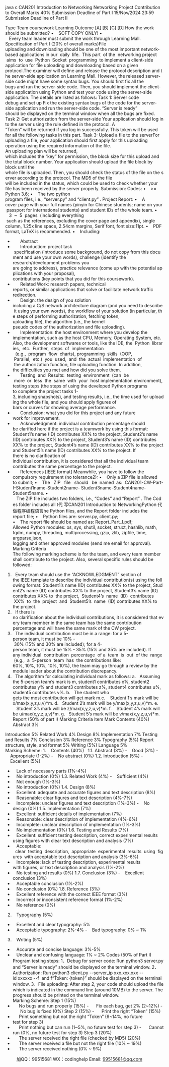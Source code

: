 java c
CAN201 Introduction to Networking
Networking Project
Contribution to Overall Marks
40%
Submission Deadline of Part I
15/Nov/2024 23:59
Submission Deadline of Part II

Type
Team coursework
Learning Outcome
[A] [B] [C] [D]
How the work should be submitted?
•    SOFT COPY ONLY!
•    Every team leader must submit the work through Learning Mall.
Specification of Part I (20% of overall marks)File uploading and downloading should be one of the most important network-based applications in our  daily  life.  This part  of the  networking project  aims  to  use  Python  Socket  programming  to implement a client-side application for file uploading and downloading based on a given protocol.The examiner will define and release the protocol description and the server-side application on Learning Mall. However, the released server-side code might have some syntax bugs. You should first fix all the bugs and run the server-side code. Then, you should implement the client-side application using Python and test your code using the server-side application.
The details are listed as follows:
Task 1: Server code debug and set up
Fix the existing syntax bugs of the code for the server-side application and run the server-side code. “Server is ready” should be displayed on the terminal window when all the bugs are fixed.
Task 2: Get authorization from the server-side
Your application should log in to the server using the rule defined in the protocol. A “Token” will be returned if you log in successfully. This token will be used for all the following tasks in this part.
Task 3: Upload a file to the serverFor uploading a file, your application should first apply for this uploading operation using the required information of the file. An uploading plan will be returned, which includes the “key” for permission, the block size for this upload and the total block number. Your application should upload the file block by block until the whole file is uploaded. Then, you should check the status of the file on the server according to the protocol. The MD5 of the file will be included in the status, which could be used to check whether your file has been received by the server properly.
Submission:
Codes:
•    >= Python 3.6;
•    The two python program files, i.e., “server.py” and “client.py” .
Project Report:
•    A cover page with your full names (pinyin for Chinese students; name on your passport for international students) and student IDs of the whole team.
•    3  ~  5  pages  (including everything  such as the references, excluding the cover page and appendix), single column, 1.25x line space, 2.54cm margins, Serif font, font size:11pt.
•    PDF format, LaTeX is recommended.
•    Including:
-       Abstract
-       Introduction: project task  specification (introduce some background, do not copy from this document and use your own words), challenge (identify the research/development problems you are going to address), practice relevance (come up with the potential applications with your proposal), contributions (key points that you did for this coursework).
-       Related Work: research papers, technical reports, or similar applications that solve or facilitate network traffic redirection.
-       Design: the design of you solution including a C/S network architecture diagram (and you need to describe it using your own words), the workflow of your solution (in particular, the steps of performing authorization, fetching token, uploading file), the algorithm (i.e., the kernel pseudo codes of the authorization and file uploading).
-       Implementation: the host environment where you develop the implementation, such as the host CPU, Memory, Operating System, etc. Also, the development softwares or tools, like the IDE, the  Python  libraries,  etc.  Further,  steps  of  implementation   (e.g.,  program  flow  charts), programming  skills  (OOP,  Parallel,  etc.)  you  used,  and  the  actual  implementation  of  the authorization function, file uploading function. In addition, the difficulties you met and how did you solve them.
-       Testing  and  Results:  testing  environment  (can  be  more  or  less  the  same  with  your  host implementation environment), testing steps (the steps of using the developed Python programs to complete the project tasks 1-3, including snapshots), and testing results, i.e., the time used for uploading the whole file, and you should apply figures of bars or curves for showing average performance.
-       Conclusion: what you did for this project and any future work for improvement.
-       Acknowledgment: individual contribution percentage should be clarified here if the project is a teamwork by using this format: Student1’s name (ID) contributes XX% to the project, Student2’s name (ID) contributes XX% to the project, Student3’s name (ID) contributes XX% to the project, Student4’s name (ID) contributes XX% to the project and Student5’s name (ID) contributes XX% to the project. If there is no clarification of individual contribution, it is considered that all the individual team contributes the same percentage to the project.
-       References [IEEE format]
Meanwhile, you have to follow the compulsory requirement (no tolerance2):
•    Only a ZIP file is allowed to submit;
•    The   ZIP   file   should   be  named  as:  CAN201-CW-Part-I-Student1name-Student2name- Student3name-Student4name-Student5name.
•    The ZIP file includes two folders, i.e., “Codes” and “Report” . The Codes folder includes all t代 写CAN201 Introduction to NetworkingPython
代做程序编程语言he Python files, and the Report folder includes the report file;
•    Python files are: server.py, client.py;
•    The report file should be named as: Report_Part_I.pdf;
Allowed Python modules:
os, sys, shutil, socket, struct, hashlib, math, tqdm, numpy, threading, multiprocessing, gzip, zlib, zipfile, time, argparse,json, logging and other approved modules (send me email for approval).
Marking Criteria
The following marking scheme is for the team, and every team member shall contribute to the project. Also, several specific rules should be followed:
1.   Every team should use the “ACKNOWLEDGMENT” section of the IEEE template to describe the individual contribution(s) using the following format: Student1’s name (ID) contributes XX% to the project, Student2’s name (ID) contributes XX% to the project, Student3’s name (ID) contributes XX% to  the project,  Student4’s  name  (ID)  contributes  XX%  to  the  project  and  Student5’s  name  (ID) contributes XX% to the project.
2.   If there is no clarification about the individual contributions, it is considered that every team member in the same team has the same contribution percentage and will have the same mark of the CW project.
3.   The individual contribution must be in a range: for a 5-person team, it must be 10% - 30% (15% and 30% are included); for a 4-person team, it must be 15% - 35% (15% and 35% are included). If any individual  contribution  percentage  of a  team  is  out  of the  range  (e.g.,  a  5-person  team  has  the contributions like: 60%, 10%, 10%, 10%, 10%), the team may go through a review by the module leader about the contribution discrepancy.
4.   The algorithm for calculating individual mark as follows:
a.   Assuming the 5-person team’s mark is m, student1 contributes x%, student2 contributes y% and student3 contributes z%, student4 contributes u%, student5 contributes v%.
b.   The student who gets the most contribution will get mark m.c.    Student 1’s mark will be x/max(x,y,z,u,v)*m. d.   Student 2’s mark will be y/max(x,y,z,u,v)*m. e.    Student 3’s mark will be z/max(x,y,z,u,v)*m. f.    Student 4’s mark will be u/max(x,y,z,u,v)*m. g.   Student 5’s mark will be v/max(x,y,z,u,v)*m.
Report (50% of part I)
Marking Criteria
Item
Mark
Contents (40%)
Abstract
3%

Introduction
5%
Related Work
4%
Design
8%
Implementation
7%
Testing and Results
7%
Conclusion
3%
Reference
3%
Typography (5%)
Report structure, style, and format
5%
Writing (5%)
Language
5%
Marking Scheme:
1.    Contents (40%)   1.1. Abstract (3%)
-    Good (3%)
-    Appropriate (1-2%)
-    No abstract (0%) 1.2. Introduction (5%)
-    Excellent (5%)
-    Lack of necessary parts (1%-4%)
-    No introduction (0%) 1.3. Related Work (4%)
-    Sufficient (4%)
-    Not enough (1%-3%)
-    No introduction (0%) 1.4. Design (8%)
-    Excellent: adequate and accurate figures and text description (8%)
-    Reasonable: clear figures and text description (4%-7%)
-    Incomplete: unclear figures and text description (1%-3%)
-    No design (0%)
1.5. Implementation (7%)
-    Excellent: sufficient details of implementation (7%)
-    Reasonable: clear description of implementation (4%-6%)
-    Incomplete: unclear description of implementation (1%-3%)
-    No implementation (0%) 1.6. Testing and Results (7%)
-    Excellent: sufficient testing description, correct experimental results using figures with clear text description and analysis (7%)
-    Acceptable:   clear  testing  description,  appropriate  experimental  results  using  figures  with acceptable text description and analysis (3%-6%)
-    Incomplete: lack of testing description, experimental results with figures, or text description and analysis (1%-2%)
-    No testing and results (0%) 1.7. Conclusion (3%)
-    Excellent conclusion (3%)
-    Acceptable conclusion (1%-2%)
-    No conclusion (0%) 1.8. Reference (3%)
-    Excellent reference with the correct IEEE format (3%)
-    Incorrect or inconsistent reference format (1%-2%)
-    No reference (0%)
2.    Typography (5%)
-    Excellent and clear typography: 5%
-    Acceptable typography: 2%-4%
-    Bad typography: 0% ~ 1%
3.    Writing (5%)
-    Accurate and concise language: 3%-5%
-    Unclear and confusing language: 1% ~ 2%
Codes (50% of Part I)
Program testing steps:
1．Debug for server code:
Run python3 server.py and “Server is ready” should be displayed on the terminal window.
2．Authorization:
Run python3 client.py --server_ip xxx.xxx.xxx --id xxxxxx --f  and f“Token: {token}” should be displayed on the terminal window.
3．File uploading:
After step 2, your code should upload the file which is indicated in the command line (around 10MB) to the server. The progress should be printed on the terminal window.
Marking Scheme: Step 1 (15%)
-      No bugs and run properly (15%)
-      Fix each bug, get 2% (2~12%)
-      No bug is fixed (0%) Step 2 (15%)
-      Print the right “Token” (15%)
-      Print something but not the right “Token” (6~14%, no future test for step 3)
-      Print nothing but can run (1~5%, no future test for step 3)
-      Cannot run (0%, no future test for step 3) Step 3 (20%)
-      The server received the right file (checked by MD5) (20%)
-      The server received a file but not the right file (10% ~ 19%)
-      The server received nothing (0% ~ 9%)

         
加QQ：99515681  WX：codinghelp  Email: 99515681@qq.com
